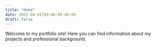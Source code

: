 ```yaml
---
title: "Home"
date: 2025-04-01T09:00:00-08:00
draft: false
---
```


Welcome to my portfolio site! Here you can find information about my projects and professional background.
